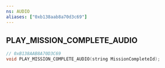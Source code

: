 ```yaml
---
ns: AUDIO
aliases: ["0xb138aab8a70d3c69"]
---
```

## PLAY_MISSION_COMPLETE_AUDIO

```c
// 0xB138AAB8A70D3C69
void PLAY_MISSION_COMPLETE_AUDIO(string MissionCompleteId);
```
